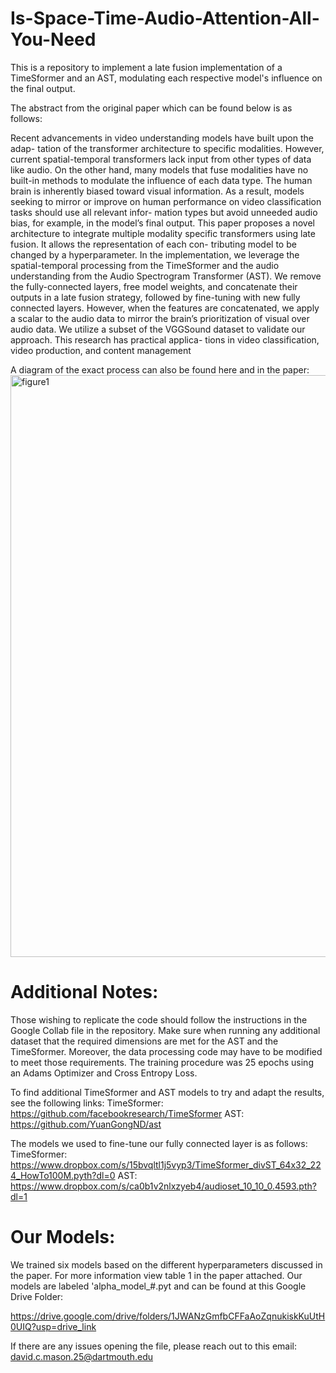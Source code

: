 # Is-Space-Time-Audio-Attention-All-You-Need
This is a repository to implement a late fusion implementation of a TimeSformer and an AST, modulating each respective model's influence on the final output.

The abstract from the original paper which can be found below is as follows: 

Recent advancements in video understanding models have built upon the adap-
tation of the transformer architecture to specific modalities. However, current
spatial-temporal transformers lack input from other types of data like audio. On
the other hand, many models that fuse modalities have no built-in methods to
modulate the influence of each data type. The human brain is inherently biased
toward visual information. As a result, models seeking to mirror or improve on
human performance on video classification tasks should use all relevant infor-
mation types but avoid unneeded audio bias, for example, in the model’s final
output. This paper proposes a novel architecture to integrate multiple modality
specific transformers using late fusion. It allows the representation of each con-
tributing model to be changed by a hyperparameter. In the implementation, we
leverage the spatial-temporal processing from the TimeSformer and the audio
understanding from the Audio Spectrogram Transformer (AST). We remove the
fully-connected layers, free model weights, and concatenate their outputs in a late
fusion strategy, followed by fine-tuning with new fully connected layers. However,
when the features are concatenated, we apply a scalar to the audio data to mirror
the brain’s prioritization of visual over audio data. We utilize a subset of the
VGGSound dataset to validate our approach. This research has practical applica-
tions in video classification, video production, and content management

A diagram of the exact process can also be found here and in the paper: 
<img width="931" alt="figure1" src="https://github.com/charliemason1/Is-Space-Time-Audio-Attention-All-You-Need/assets/110631759/b9c175df-5a4c-482c-9582-4d5a5c1c2e2a">

# Additional Notes:

Those wishing to replicate the code should follow the instructions in the Google Collab file in the repository. Make sure when running any additional dataset that the required dimensions are met for the AST and the TimeSformer. Moreover, the data processing code may have to be modified to meet those requirements. The training procedure was 25 epochs using an Adams Optimizer and Cross Entropy Loss.

To find additional TimeSformer and AST models to try and adapt the results, see the following links: 
TimeSformer: https://github.com/facebookresearch/TimeSformer
AST: https://github.com/YuanGongND/ast

The models we used to fine-tune our fully connected layer is as follows: 
TimeSformer: https://www.dropbox.com/s/15bvqltl1j5vyp3/TimeSformer_divST_64x32_224_HowTo100M.pyth?dl=0
AST: https://www.dropbox.com/s/ca0b1v2nlxzyeb4/audioset_10_10_0.4593.pth?dl=1

# Our Models: 
We trained six models based on the different hyperparameters discussed in the paper. For more information view table 1 in the paper attached. Our models are labeled 'alpha_model_#.pyt and can be found at this Google Drive Folder:

https://drive.google.com/drive/folders/1JWANzGmfbCFFaAoZqnukiskKuUtH0UIQ?usp=drive_link

If there are any issues opening the file, please reach out to this email: david.c.mason.25@dartmouth.edu


